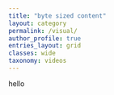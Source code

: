 ```yaml
---
title: "byte sized content"
layout: category
permalink: /visual/
author_profile: true
entries_layout: grid
classes: wide
taxonomy: videos
---
```


hello